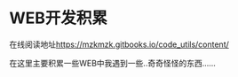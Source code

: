 
### 

WEB开发积累
=======

在线阅读地址<https://mzkmzk.gitbooks.io/code_utils/content/>

在这里主要积累一些WEB中我遇到一些..奇奇怪怪的东西......


